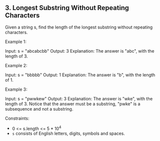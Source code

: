 ## 3. Longest Substring Without Repeating Characters

Given a string s, find the length of the longest substring without repeating characters.

Example 1:

  Input: s = "abcabcbb"
  Output: 3
  Explanation: The answer is "abc", with the length of 3.

Example 2:

  Input: s = "bbbbb"
  Output: 1
Explanation: The answer is "b", with the length of 1.

Example 3:

  Input: s = "pwwkew"
  Output: 3
  Explanation: The answer is "wke", with the length of 3. Notice that the answer must be a substring, "pwke" is a subsequence and not a substring.

Constraints:

- 0 <= s.length <= 5 * 10<sup>4</sup>
- `s` consists of English letters, digits, symbols and spaces.